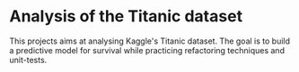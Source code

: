 # Analysis of the Titanic dataset

This projects aims at analysing Kaggle's Titanic dataset. The goal is to build a predictive model for survival while practicing refactoring techniques and unit-tests.
